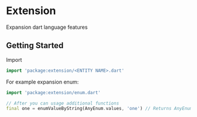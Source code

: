# Extension

Expansion dart language features

## Getting Started

Import
```dart
import 'package:extension/<ENTITY NAME>.dart'
``` 

For example expansion enum:
```dart
import 'package:extension/enum.dart'

// After you can usage additional functions
final one = enumValueByString(AnyEnum.values, 'one') // Returns AnyEnum.one
``` 